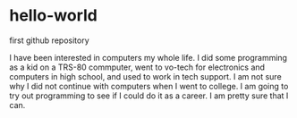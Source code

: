 # hello-world
first github repository

I have been interested in computers my whole life. I did some programming as a kid on a TRS-80 commputer, went to vo-tech for electronics and computers in high school, and used to work in tech support. I am not sure why I did not continue with computers when I went to college. I am going to try out programming to see if I could do it as a career. I am pretty sure that I can. 
